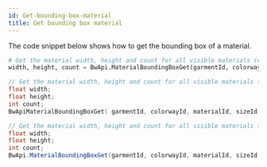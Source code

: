 ```yaml
---
id: Get-bounding-box-material
title: Get bounding box material
---
```

The code snippet below shows how to get the bounding box of a material. <br/>
<!--DOCUSAURUS_CODE_TABS-->
<!--Python-->
```python
# Get the material width, height and count for all visible materials (works only on artwork and trim3d)
width, height, count = BwApi.MaterialBoundingBoxGet(garmentId, colorwayId, materialId, sizeId)
```
<!--C++-->
```cpp
// Get the material width, height and count for all visible materials (works only on artwork and trim3d)
float width;
float height;
int count;
BwApiMaterialBoundingBoxGet( garmentId, colorwayId, materialId, sizeId, width, height, count);
```
<!--C#-->
```csharp
// Get the material width, height and count for all visible materials (works only on artwork and trim3d)
float width;
float height;
int count;
BwApi.MaterialBoundingBoxGet(garmentId, colorwayId, materialId, sizeId, out width, out height, out count);
```
<!--END_DOCUSAURUS_CODE_TABS-->

<br/>
